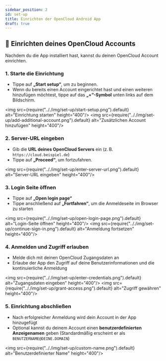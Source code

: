 ```yaml
---
sidebar_position: 2
id: set-up
title: Einrichten der OpenCloud Android App
draft: true
---
```


## 🔐 Einrichten deines OpenCloud Accounts

Nachdem du die App installiert hast, kannst du deinen OpenCloud Account einrichten.

### 1. Starte die Einrichtung

- Tippe auf **„Start setup“**, um zu beginnen. 
- Wenn du bereits einen Account eingerichtet hast und einen weiteren hinzufügen möchtest, tippe auf das **„+“-Symbol** unten links auf dem Bildschirm.

<img src={require(".././img/set-up/start-setup.png").default} alt="Einrichtung starten" height="400"/>
<img src={require(".././img/set-up/add-additional-account.png").default} alt="Zusätzlichen Account hinzufügen" height="400"/>

### 2. Server-URL eingeben

- Gib die **URL deines OpenCloud Servers** ein (z. B. `https://cloud.beispiel.de`) 
- Tippe auf **„Proceed“**, um fortzufahren.

<img src={require(".././img/set-up/enter-server-url.png").default} alt="Server-URL eingeben" height="400"/>

### 3. Login Seite öffnen

- Tippe auf **„Open login page“**
- Tippe anschließend auf **„Fortfahren“**, um die Anmeldeseite im Browser zu starten

<img src={require(".././img/set-up/open-login-page.png").default} alt="Login-Seite öffnen" height="400"/>
<img src={require(".././img/set-up/continue-sign-in.png").default} alt="Anmeldung fortsetzen" height="400"/>

### 4. Anmelden und Zugriff erlauben

- Melde dich mit deinen OpenCloud Zugangsdaten an 
- Erlaube der App den Zugriff auf deine Benutzerinformationen und die kontinuierliche Anmeldung

<img src={require(".././img/set-up/enter-credentials.png").default} alt="Zugangsdaten eingeben" height="400"/>
<img src={require(".././img/set-up/grant-access.png").default} alt="Zugriff gewähren" height="400"/>

### 5. Einrichtung abschließen

- Nach erfolgreicher Anmeldung wird dein Account in der App hinzugefügt 
- Optional kannst du deinem Account einen **benutzerdefinierten Anzeigenamen** geben 
(Standardmäßig erscheint er als `BENUTZERNAME@DEINE.DOMAIN`)

<img src={require(".././img/set-up/custom-name.png").default} alt="Benutzerdefinierter Name" height="400"/>